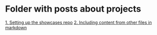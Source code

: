 # Folder with posts about projects

[1. Setting up the showcases repo](1.md)
[2. Including content from other files in markdown](2.md)

